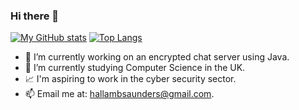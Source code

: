 ### Hi there 👋


[![My GitHub stats](https://github-readme-stats-hallam-saunders-projects.vercel.app/api?username=HallamSaunders&theme=dark)](https://github.com/HallamSaunders/github-readme-stats)
[![Top Langs](https://github-readme-stats-hallam-saunders-projects.vercel.app/api/top-langs/?username=HallamSaunders&layout=donut&theme=dark&hide=shaderlab&langs_count=7)](https://github.com/HallamSaunders/github-readme-stats)

<!--
**HallamSaunders/HallamSaunders** is a ✨ _special_ ✨ repository because its `README.md` (this file) appears on your GitHub profile.

Here are some ideas to get you started:
-->

- 🔭 I’m currently working on an encrypted chat server using Java.
- 🌱 I’m currently studying Computer Science in the UK.
- :chart_with_upwards_trend: I'm aspiring to work in the cyber security sector.
- 📫 Email me at: hallambsaunders@gmail.com.

<!--
- ⚡ Fun fact: ... 
- 👯 I’m looking to collaborate on ...
- 🤔 I’m looking for help with ...
- 💬 Ask me about ...
-->

